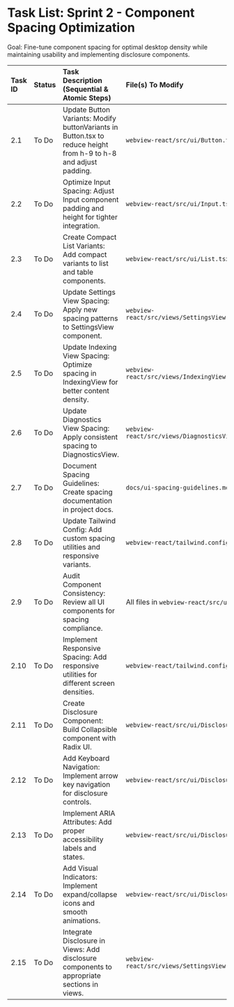 # Task List: Sprint 2 - Component Spacing Optimization

Goal: Fine-tune component spacing for optimal desktop density while maintaining usability and implementing disclosure components.

| Task ID | Status | Task Description (Sequential & Atomic Steps) | File(s) To Modify |
| :--- | :--- | :--- | :--- |
| 2.1 |   To Do | Update Button Variants: Modify buttonVariants in Button.tsx to reduce height from h-9 to h-8 and adjust padding. | `webview-react/src/ui/Button.tsx` |
| 2.2 |   To Do | Optimize Input Spacing: Adjust Input component padding and height for tighter integration. | `webview-react/src/ui/Input.tsx` |
| 2.3 |   To Do | Create Compact List Variants: Add compact variants to list and table components. | `webview-react/src/ui/List.tsx` |
| 2.4 |   To Do | Update Settings View Spacing: Apply new spacing patterns to SettingsView component. | `webview-react/src/views/SettingsView.tsx` |
| 2.5 |   To Do | Update Indexing View Spacing: Optimize spacing in IndexingView for better content density. | `webview-react/src/views/IndexingView.tsx` |
| 2.6 |   To Do | Update Diagnostics View Spacing: Apply consistent spacing to DiagnosticsView. | `webview-react/src/views/DiagnosticsView.tsx` |
| 2.7 |   To Do | Document Spacing Guidelines: Create spacing documentation in project docs. | `docs/ui-spacing-guidelines.md` |
| 2.8 |   To Do | Update Tailwind Config: Add custom spacing utilities and responsive variants. | `webview-react/tailwind.config.js` |
| 2.9 |   To Do | Audit Component Consistency: Review all UI components for spacing compliance. | All files in `webview-react/src/ui/` |
| 2.10 |   To Do | Implement Responsive Spacing: Add responsive utilities for different screen densities. | `webview-react/tailwind.config.js` |
| 2.11 |   To Do | Create Disclosure Component: Build Collapsible component with Radix UI. | `webview-react/src/ui/Disclosure.tsx` |
| 2.12 |   To Do | Add Keyboard Navigation: Implement arrow key navigation for disclosure controls. | `webview-react/src/ui/Disclosure.tsx` |
| 2.13 |   To Do | Implement ARIA Attributes: Add proper accessibility labels and states. | `webview-react/src/ui/Disclosure.tsx` |
| 2.14 |   To Do | Add Visual Indicators: Implement expand/collapse icons and smooth animations. | `webview-react/src/ui/Disclosure.tsx` |
| 2.15 |   To Do | Integrate Disclosure in Views: Add disclosure components to appropriate sections in views. | `webview-react/src/views/SettingsView.tsx` |

